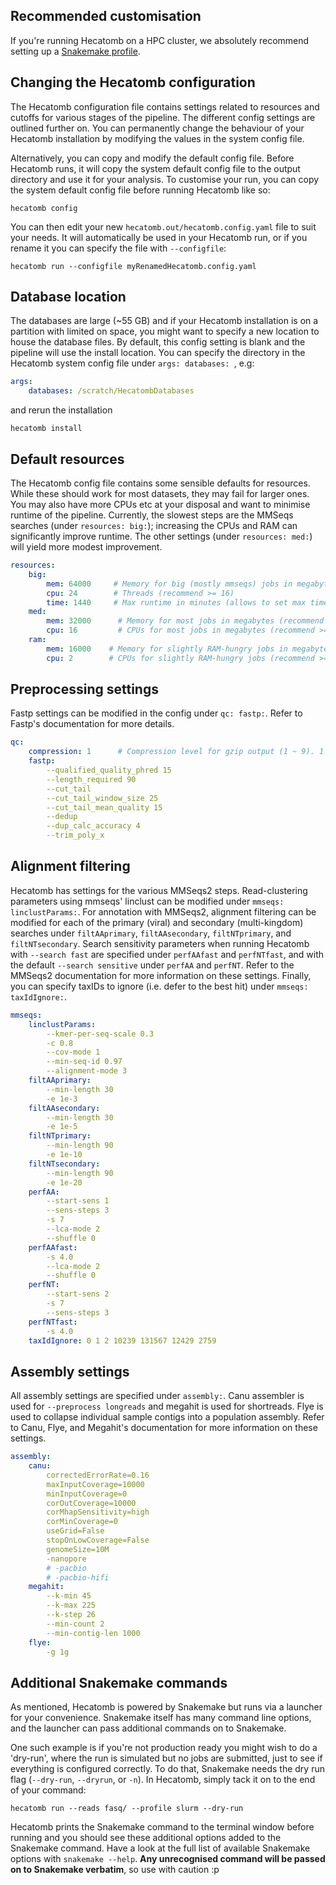 ## Recommended customisation

If you're running Hecatomb on a HPC cluster, we absolutely recommend setting up a 
[Snakemake profile](profiles.md).

## Changing the Hecatomb configuration

The Hecatomb configuration file contains settings related to resources and cutoffs for various stages of the pipeline. 
The different config settings are outlined further on.
You can permanently change the behaviour of your Hecatomb installation by modifying the values in the system config file.

Alternatively, you can copy and modify the default config file.
Before Hecatomb runs, it will copy the system default config file to the output directory and use it for your analysis.
To customise your run, you can copy the system default config file before running Hecatomb like so:

```shell
hecatomb config
```

You can then edit your new `hecatomb.out/hecatomb.config.yaml` file to suit your needs.
It will automatically be used in your Hecatomb run, or if you rename it you can specify the file with `--configfile`:

```shell
hecatomb run --configfile myRenamedHecatomb.config.yaml
```

## Database location

The databases are large (~55 GB) and if your Hecatomb installation is on a partition with limited on space,
you might want to specify a new location to house the database files. 
By default, this config setting is blank and the pipeline will use the install location.
You can specify the directory in the Hecatomb system config file under `args: databases: `, 
e.g:

```yaml
args:
    databases: /scratch/HecatombDatabases
```

and rerun the installation 

```shell
hecatomb install
```

## Default resources

The Hecatomb config file contains some sensible defaults for resources.
While these should work for most datasets, they may fail for larger ones.
You may also have more CPUs etc at your disposal and want to minimise runtime of the pipeline.
Currently, the slowest steps are the MMSeqs searches (under `resources: big:`); 
increasing the CPUs and RAM can significantly improve runtime.
The other settings (under `resources: med:`) will yield more modest improvement.

```yaml
resources:
    big:
        mem: 64000     # Memory for big (mostly mmseqs) jobs in megabytes (e.g 64GB = 64000, recommend >= 64000)
        cpu: 24        # Threads (recommend >= 16)
        time: 1440     # Max runtime in minutes (allows to set max time for the scheduler via snakemake profiles)
    med:
        mem: 32000      # Memory for most jobs in megabytes (recommend >= 32000)
        cpu: 16         # CPUs for most jobs in megabytes (recommend >= 16)
    ram:
        mem: 16000    # Memory for slightly RAM-hungry jobs in megabytes (recommend >= 16000)
        cpu: 2        # CPUs for slightly RAM-hungry jobs (recommend >= 2)
```

## Preprocessing settings

Fastp settings can be modified in the config under `qc: fastp:`. 
Refer to Fastp's documentation for more details.

```yaml
qc:
    compression: 1      # Compression level for gzip output (1 ~ 9). 1 is fastest, 9 is smallest. Default is 1, based on assumption of large scratch space
    fastp:
        --qualified_quality_phred 15
        --length_required 90
        --cut_tail 
        --cut_tail_window_size 25
        --cut_tail_mean_quality 15
        --dedup
        --dup_calc_accuracy 4
        --trim_poly_x
```

## Alignment filtering

Hecatomb has settings for the various MMSeqs2 steps.
Read-clustering parameters using mmseqs' linclust can be modified under `mmseqs: linclustParams:`.
For annotation with MMSeqs2, alignment filtering can be modified for each of the primary (viral) and secondary
(multi-kingdom) searches under `filtAAprimary`, `filtAAsecondary`, `filtNTprimary`, and `filtNTsecondary`.
Search sensitivity parameters when running Hecatomb with `--search fast` are specified under `perfAAfast` and `perfNTfast`,
and with the default `--search sensitive` under `perfAA` and `perfNT`.
Refer to the MMSeqs2 documentation for more information on these settings.
Finally, you can specify taxIDs to ignore (i.e. defer to the best hit) under `mmseqs: taxIdIgnore:`.

```yaml
mmseqs:
    linclustParams:
        --kmer-per-seq-scale 0.3
        -c 0.8
        --cov-mode 1
        --min-seq-id 0.97
        --alignment-mode 3
    filtAAprimary:
        --min-length 30
        -e 1e-3
    filtAAsecondary:
        --min-length 30
        -e 1e-5
    filtNTprimary:
        --min-length 90
        -e 1e-10
    filtNTsecondary:
        --min-length 90
        -e 1e-20
    perfAA:
        --start-sens 1
        --sens-steps 3
        -s 7
        --lca-mode 2
        --shuffle 0
    perfAAfast:
        -s 4.0
        --lca-mode 2
        --shuffle 0
    perfNT:
        --start-sens 2
        -s 7
        --sens-steps 3
    perfNTfast:
        -s 4.0
    taxIdIgnore: 0 1 2 10239 131567 12429 2759
```

## Assembly settings

All assembly settings are specified under `assembly:`.
Canu assembler is used for `--preprocess longreads` and megahit is used for shortreads.
Flye is used to collapse individual sample contigs into a population assembly.
Refer to Canu, Flye, and Megahit's documentation for more information on these settings.

```yaml
assembly:
    canu:
        correctedErrorRate=0.16
        maxInputCoverage=10000
        minInputCoverage=0
        corOutCoverage=10000
        corMhapSensitivity=high
        corMinCoverage=0
        useGrid=False
        stopOnLowCoverage=False
        genomeSize=10M
        -nanopore
        # -pacbio
        # -pacbio-hifi
    megahit:
        --k-min 45
        --k-max 225
        --k-step 26
        --min-count 2
        --min-contig-len 1000
    flye:
        -g 1g
```


## Additional Snakemake commands

As mentioned, Hecatomb is powered by Snakemake but runs via a launcher for your convenience.
Snakemake itself has many command line options, and the launcher can pass additional commands on to Snakemake.

One such example is if you're not production ready you might wish to do a 'dry-run', where the run is simulated but no 
jobs are submitted, just to see if everything is configured correctly.
To do that, Snakemake needs the dry run flag (`--dry-run`, `--dryrun`, or `-n`).
In Hecatomb, simply tack it on to the end of your command:

```shell
hecatomb run --reads fasq/ --profile slurm --dry-run
```

Hecatomb prints the Snakemake command to the terminal window before running and you should see these additional options 
added to the Snakemake command. Have a look at the full list of available Snakemake options with `snakemake --help`. 
__Any unrecognised command will be passed on to Snakemake verbatim__, so use with caution :p

